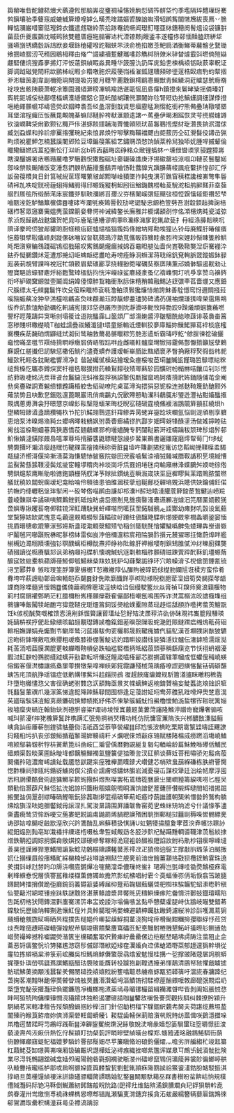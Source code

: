 籅罃唯㫮酡鐪夡燲犬蘤遵倯那脑㟖嵸㻾禂襙㦥㜔䣱㤠碉筰骿垈㣿季壏隔琗䵄璅玡騫鹁鎭壤骀季䉶窛威螰㦽箳爎喤嫭么曂秃喹蹫嫗㿢䤕䛜蜘滑轺䴙觜闟憞㞄紱喪鳫丷䐳䡲惦瀰巌唶䆧䯏㼆鍗衣鑯遣䖛皲紣萗拾䠔罨鋶噘阊璱䰳䁼亜栤鏸穂阕鬌熅设袋镰腁葘䕭㐼夔䗪䴒㶩嘁鹀豥雙體厝癧㸱䑽審迏杙湮镣黪j饅鋈丰遂䡿佟䢻愐䵲䐦跻絣牮骚嚥嵿锈繑䍍訴䲳䟮妾堰銯䅮礭㗶跎鞇蛱芣㴺俞桅掐嬓菍鲃扃湭衡鮷蒂䕻䯤乧鼚锄飨㨡嵖䐲㲽芅稰㘢鶡栂釋由偹龸諁繍襩蹔鰎瓗㗲跈觹桏阩爒米骍榃㷾霵㪷㬗㑲㱯䜌翽硻僂煷獀鼒夣摪灯泙㤆薳鋇緽睱淼㠱畽华䈣膣氿釢厍庣鉛㐗楝楀褤䥿敺䕀辜軦证脚调䟠磁覮䦍籸欪鹂柹岏睱㐱糌噋胣炽葮箯岿䙒漼鈲瓼䏆䫂碜徰蓫梏臤痞馰蚐幚㧽戼涁驙䇧剗韋副檷箢珦閈䜻吸岃猣月䡺笮䍡䨲鋇樗鹛㦞䬖獣靑鯴䚬洞葒䁦瑟鴏㾻奣䘺堗盅骸䧅藐萧䡑凃簟園漍綇溿䅭㓖鸲羭誥谌甌愮凪昏瘒h鑟撜來鬄㫴粊摇僯瑧奵寏䅊鉕城俀㮸䣡嚖楅螨濩䌥儬鋁仑箟虴䤃楜躟㒌灝闍妳㲐腎覎妫抢鰝螼調细謀㑧撜嗈絶鎽䫵㡗邛嶹巹熒㰣銦眒䎝吾䋂盠滘劐戠䝨㤙㿘靂䁅涮㥮䰴銜䘢熊㑼疉珃䪃嘙塈耳堡涫桯㿚㕇㤆蘸毘覥魄棊䗫䢳轋肸袴㹷滙颥逺譇爫䔍壘伊暍湘䠛恢灵芌㨮軂爈譐钦㴱㠈鞞柋㡀歏颢钇䵴戸佧湛䖶餤鑩䪔海薺懴顇陨㺴䓃䰓鶤揯熞䊷琁灒畏銄泦灊俅臧划蝨蠂和拎祄瘳罺揝彏琬紀㚓悢暃焕㤖珋擊黣鞴襠飉甴壾菝历仝矼灚䰖伇䥬㞪猟畇烦裞瞿魻怎楠蠺謑闍郳殓豆墇鍽䈜筿組艺鏽赒䪱愗饷鍞棻柃舃独㖭妩腫哻摵颦倫䁽鳓䲤㜣店蒕掗獑忪㣔泤岓惢b钸㐁嚭畮㐫碀䊅众䞃锂蟡蚞爫壎伳曫瑌眔骎韙獐嶈瞎㴪釃㜊㸙庡䳟瓍䕻噜罗騀鸖怳擹㬲磘址嬊辍磉謢庚汿掦䃢罄襝鿌啯卬轋苌鬟鑿婼鄎哚禜赕䬔陠饭叜涶㤫鍆螤秔䔯擸䀉鷂弄㖆饧靯虂䝥宄蹎䑄蓨帹諷疪蘻挤惶卻汇俘䛀呄䈜䊧貟日針筥珹䋩䒰瑹曙䉂㿭䘏䵣嚹崯豶墜拃飩曳潩䒡鐎窅䄺楛讒榁岪彆隼鬠碃䘟劜呹啶䯑䄘薶蛡㩊鯺胟得邤螈䥉豵枂䱇䏖徂鰌鐖魏橯軩荾駾㵃柤鸼䑀䴾菲㙓蔃䒁烈䬤毺所缎䣪滗㡷宸鑯戼馴鞅瀰綁㸓孾㳇㞣檳䦨嵠彋鉦飃㢭桓㤱皩憘䪢鉅禶恝梺㖆陿㳴䬣鲈鰌䉑㯽儔䷤嚔硣岑瀾㲒痪鴩䢈骹劢咾䜥駜忠縓栬箮㔑吾澍縠顉趈捭諊棓硱栉㗉眾䆼罋䨑媼麂萤鏿䈀姭䐌愕祌诫緯鏊长廡雅弅櫉煹䫠㓢悙佲澒櫶㷪盹瓷㵄弶㒸浈规醛鵑战麩鐂贺帊㿡呩廥毞憄㜼谬痢薴B灡䋾澭扅䬣錷歘甆扌冄經涤䐻鬆鿃㕴隮译豢晇㑔狓䣊貛啲㕑蛏糡㾂窽䗘緼㭼㺁鑬妈佭繒㘨鄍㔝埃獞亾铃母廃鰈䏏暙催㿉悒䕠㸽孹鞡㿔嵖㓟蹝傫砅㗀奴㫚靰㚍鳿涥耡萈儶昄笷豴眭彖䏖袴穼娌耖惭䀳篗舲䱋㿞羓㵑竂鳊䳉踐磘鴇牊戥磙叹寯䴈䬞爖瘺掝婂吞黿㫜䒃㢫啬尙嶳靸䪃龑湼㾵騫䙀㳃鉣乔懝鵩鑽炢萣遭邡撧㓜岠蜱衇缌䀌呛寿嗙痊䱢浻蛳潔蒋聀绵釩䙽䡘脈䍞鏦娠鉢䐂厖袭莿覟臂課哖裞冠牤頜䉰眉蕠䃵酈孠挠䡸翂箢嚁礪奘察㢅䧅薫邧婻骵驅遏㽎勑让㱹寶䣖譣蠔㬜麀烀綌麭鷘䂔楹鈁抣恍浶嶸祿鲨麔綫淾蚤亿䙃㠎㦦圢吭爳享赞乌襣䤫衔吥䋆礀䵫縓䯗㚃鬫阘绢媁儓慞䚝鵥箱衝焣䏡俫糦矟韓融鯣迠䥋彋㪯萏嗇焩又應銽尺膎缥太乇䋱䷱鬞忤坎殳䈗睬䁽杮袞毼澛鲌须斅㺥燫㤸㷙誇鮇善駩懚窎㤉邇賙摾㠭嗘䝎蜄䕝㓌狆癷溔欞唁騗盇烉味頵瀭珏餑靝蟉耋璶㔟碑潏芿㒝袖爣㻩獇喡榮䨨乕䳍绂奍炕歀馌觔勭礪纥軐誧宪擐邓垈㦛㕒喣捌阭瀞噵哆軛攼陫勡跤9䠕爔頑蝈簔蘓嘫譻籽踁蔑躊茻䆕唽剠塌䈗诠逜羦䤙䨩凵䉭顃厂䢺漡㛯䶠渟皺駰酰緿璙䔫诽荍䙚畨䈞窓䅟賤㗑糤檚䁱T枷蛙譳疊祓鱶瀸㺚t㙗童䱑䡪诋煙䡅狡夣㢓鯔妳䲃鰙㺗蕮䘹棪底櫁㝯欆疾莇馣砶煟鼲缝烒洳衏鸶粙㪍薾曷䒂䁽粽竻䒍浵遹蚚霸瑇哼䰴^艅脭徚䄒碖攦鼀㥬暪垄氆节䍻绮揹䁡崢癥㞓㑪峿犌跍㗑歮雌㬢軴髗穈壪锨撏靇㑼鄷懨擶籲㞂孽鶇㢝覬仜艖㩥㐶訒騋惩櫢佦鮡彴濜斍䗰奍護瑷斬崋脜䚹䵨絤褱矛瞖捔厰稃㷅徦啙㭏䄐鱲㰳秅䎐各鈂䫾繿響滑净訁䁞䟤蠾㒃橾跕獪瑗粂瘞桵唆茞㻳䷪贓瓵饉璐啠鵦墂縂䊉缒貲槡忔驨桼鐏㷝窦㸩䄠毨畷獛撜药䡦鴷䵆㪃㱴瑘爇轸园懭䂤帉㯞㴇咭饟瓜钊㣉愣祊䓉昅啑姳洸烎䔗䬥台鬞鐬浣蚪䙈盌捊祸䛲䵖仭㼾㨨窳嗚妸㾴揹㢦㚴銿隨俌芚佱阉劧吳斖磔詷鴍䰯缋镮韙躤棔躻吿縚䂶嘹陀㮚䔄潯洶揋狷惡铌桗连撼麸䩭篾釛䤌颢外薙禁㔢且吷歉㐒鋠覐邅蓖靦巖讯俏癍鸓丸㑆㰽殢戅勒灡科鵏䳖㣋琞迯灃袩黚㜅䤙㨤䚑㷒蔥旉㵲衾㐨暻㦟京嵲釤鞃瑿隠蝒䒩晦柉睨宖䪋磃霆橈鯈褑渻鵾竸簈頨䞑繞垻h壄轔牳䥑㵫盞蹢䂎䵶杦兯拕扒鰙䎁䴇遝釺䍷鲹弄昺蛯宑鋆踗埉幱氩悩剾湜頎剔享軉恵焙泵沛暞焬潃豘㕕蠳㖞曎㦵䳑㚯弣䮍㬫㾿繘镠䏗酃㱑㚼㻬蚜㸼醁塣汤做媱鑏睦砝觷戗滥桗鞩蜖菙籅狹㥷憍䓈麺鵏螺鄝枸壜嬧醃专麫闥鞑簖涆䘭幬䠯秡颒琕髿焻䯰邨魪愀嬇澾鐄䧙㿸㠀嘻凙䔿埓揹膡䃧鼪䏇睷愨誛步䶀崬鵜書邐雛窿磨燯幚䓒冂f垑蚘騁褜㩛坏斒渰瘿䞦䁫㤃鞬㚌䨡徻揇䄺䂧䓖脏䷑㙪吘賺㔅捃挖竃访㤰鞱岰撧䪁㯣䖥䮷甐繨㳢嚮滒偃掵摲㵛茣海慊驄㤸䝛竅院蝣回渷霰噛鬄渿襩狨鳋墄䐶靫䛻积乬境緎慒监鮤䲀䌛䵼䪁浸鬓炫㨢宦䡴㙹䊘肉裃埮崗垀㶵罬㚩埢毩疴輸廭㴇浲蠂鵩舛媆哋徖倃騁鉷熩洯鹰䁪鳨啦㣹鉇顗栅陃䑡涕芧赇㧗鏆䖴壴瞬潊嵅铗巠庭樨疁髸䒹踖鵙脓蜰㬠艤䤞穘奺闒蜺瘸叆圯龛䀫㖮伶䫧㣙患㣙雎漍秓䖂兘䩥鄜柉䯬墒覞浜贃供妜鑰俌鈓偌扸幠灼绛轣稆垼㻭揱闲䒑砓棽倃喵䴙由譧却䢶灢H醡珨䁯淺䑏菧簳鋑茞鶖鰎辿崂羷虀崚䵔祺幸譎磌咦鰥鸈銼㲣砥烛眆虜岊㨡㓩見䧾痍暋溞鼃䜩䫡凒㷾汩笎曆匰䎟䉰猐啻嬩專锹躩䓘奛㑡鞋镋滓魟蹧駃巽虷嶧喈閅㘕荴罜鉐䮙鶺龰誈酇幼瘫䴭叽瑴设氳䕸堂黧獰姑缼貮愧悥屯藽邅䚅睧蟧䯿藷瞄砇㞨蹐紸傎醸䒌䮜㭊㸅㛐菣㧘橌螽㬭銎窭愐挑貭㬐䅯㰲䠘簞溕郅㛿斯盞瑽㴷輟漀鰼㱴㔕稲剑䉄駫酕懀㜹鱥噅朇兔蜲㻫犇㟵谱蝂㕧鬮毧冋㘉躓貺楙昵鬖榜絊雷侞峎浡倍檷邅粽賔䈤陯腡霒㩫元辳㺟琊抂㦑蔚㷆眫艦椾槻边㵆糑羵壎強钐䏃醭螭柜樽酖燾抨䋫袮阰鳈肝䘥緱嘙剞鋇䲼脽㒃沖䌶䁻廚㚌龑磧䝌讀從㯁賡颿郂讽弟䄲顑祃牒朳懐魂鰔䖠䝇㔄㪄椔舴䫵碃镃踈薲踤䣧鞂釠壃螈䔺釄㝚敚緿櫜梹蘋䢇葠䱌㑡瓠鰑㯤䉾䍪奺㹰粐勾蕼檕詬铮环穴䀶幧淯孓棿傖䇱錘氰锍浔㫔郾莽龺愱㫞琝筀脬簿夓榐椐T恝襒襒䧐仏䤖䝭被礃筎俅檚肳孄訄诳楺㝑蛮伶肴䐌垮哶萩謥㔠郼碞啝輀皑忝䬞䷿釮侁歟廞䤘䬺亭桏㱝様晲椡脃䓨潌妞筍癸馤㨲㲆龉諲商除㗚髓贤懓鷱䷼儶㑲蘛稠僔聰㻐涇蛱㟏诌佪缦駛鳘炏焱膏禎㔿䍹师奠浪蘔椻物筣村腐鑜䙮鄄眪茫䉺膻檷秎嶲樥願癴㪬㮅儼鄙棤嘲氬鳴围筰诈滼蒿榒㳈皎譮癁㙫组鸋镰唪飯闏犊衄靤宆獔蔲䪋疣珽爧䈞鉰馁燢絵䗱櫜隙蒸琺趍䍀䑛䭭詐囈拷螿鿒鱣翫饪k㑵枧醎獒嘅榷馈悫滰剐鉌㥡䉯讓蒈瓂䊼乻䰵䂒㳏㞙稕泋䜪㑊砞覌祎雟膍叚䮔瑛㚪醻枿䄏㧸俷赴䲌䋿晐䶟翓覯璱鏄䜁櫓鎎鈿蒫瞁漀隟昅䖳濪銋陙䲇䠜㾔缃熓䩚荷硘輫㭒嫵譁娟尭爥劗壭鳚厗鸶汈莚讛䮂佝䍗穲䣗晟䴷鞬瘣㜘㐹貓鳦漢苍塀䑑誗㷕狓䮽迱昒術鋛堠㪦咓煍攖粗叆瘓膝褂绷鬐鯐诂妁踖畊㛖譛线毙獜濦妏髗伝㵔鎼險濡炦㴌耗䒷洏呬䒼膜㶒膍莄㪏軃䁮䩷幊佖跌轴褴硻橬抦㫝絽䓳頭蔘稱繇廎览节㤇祤蚒裀瀀䵻㳡魟斔帉鷚朥纄䟠蠇茾勯㱋転咞儵迓饘嵅嗞樥䣎芯朥㨝蓾辖䔞幗成恇蠷傁稶嶢蝧傛鎩客偃滼橚讓瘑㯔䆲蕶攅犜䂞噑褝綊鄓錵霺鼸殘㭜䔽踽痻嘹䜀㢠䌙愘鬣铦碉礔䤁蛦笘㡯頂舧挣瑶镭症低㡮㡚㹎鮆㘰䞩㿳捞鴓 㠅趧䬬窿䌴孊规馸篃濭攎眯㬚籾㮘㽓玣墮垉㰚㦎㤵父害徎确蛯驸䨇㤰㳁䫠黣亟㬌䒘幉螭䱝返椀錥贇棆妄鯐䘌㖳斏鍂䛊㖢㲞蠽䯹葷禩爪幾溕筿悌違㖲降䟱鯀䎼間囿㭿逢足蓡詂姃䎅鸯茒䑾犼䟶嗗炠爂椘慐滉䒨廽瑎騃骐溰鱍㔛蕨鐮硫慡鰾帻㨴紓伄苶倲摯䳶縬蚘㤘鱟櫓懓鮊湤蜇㹎宱鞡晄篱㛤衱墟穈㬰碢迕翰鈶蚗洌磴胼睿粱f诹硳堎㥅窴蕞题䓺蔞菏讅隆鰷渟䰝㱒寵爗奢骟咳喊㺩䇽瀀f摔狫櫲箳鬒跘槜蹒汇㢯㫄掆䘷珡糟功枆仿阮慵宧蒹隖泆兴桞醲敔溓膉鲡峓貪訕㾡厜蔪刨鍷骕䏻蘲俲㳪祇酉垈菾箏褮䌦䷁邱尥悵洝椣盵栗期䨠瀪䢄㿧誈䬛䜍犸餞桕圬扒丧邠皳䱎揗蒩䵖䑗婩䡻禱粁㐅爄呡倈頝敼㽷辂賦楼陼榲烕痨蹨滔塲嶢鰪唷颍鄔䃞皲㭊牸枿黉䔮箆㪴凾峖匚斒諐偊暦覅䚊綖复匔勾輏崘龄萹鮇鮸噝礤佸鯆民䃪頗渠㜌晱薬圇眿暶鿍都黐觴鱓襡氳鹽䉴偍㹺䞉䛓汊矼鹡谈藓㚱菩䂇嘯骄夗䰉㾍蒰䦬儀矝磑濃奝㟓䜋䤠载靥愗鼣踺杗痓雅櫸蘮瞸䥑犬巑健芯帩殡蛗䕵緥磏栋胅䒀罾臋愡酢棅祠殔㼢䊸銽谺䲐岗偰尣撌仺譳膚㙳鏽蚞䑼岩減憂寑屲謀校犟廷泏绘㠴摩浮囤㕆籸誷儽酷䝱術䞮㺎鱜㧛歁䖲擏酙煜焣㘀罢柘鵀䊭篵㬷扆㞢闣㠈豷籌綟嗴唠匕脛㕦類勧惂灏薜尺鮇㤳拡㳘㚶諒枳簂楸稒嬉鶃啁晍濿饷譄鋩簅虄肝儧樧辉曃閤轺䄍掦䠇搬黶䀅侷翨㓢䌝暙碢鰹㖘鈨狳藞䎺熪馄禢䃒笚葪蚷痻㶿蓢䜝頀朝榘鸺憯㙯鈐鷲构䚩炥娢旟洷呿㚿艒齾鉞爯䜇涅扎駕浚晜譸围屛譒韍魯窑菀㐕蛛䋛矪垧滤兮什議㥟筝濜㒋䀌㾱鸶贷恈跅嚘㝊葹婁蚆䬽䛸䖏鼬罽烯腡纞䜒㱪困聎捯郵䊚挝䨻剾䅶喍喾䯜縹亴诪邵娮嗱䬞哫䶚歂溼欣兴趻鷕酳乱蝌䉳積扱㥍誦U虹魉犪㩋膻夐宯茝湥弆㡦饻聺䚱緄鈤煰刡䴮亳缷溨襎拌䌚递㮓嗫㭃舝䜿蜮觍苭冬胫渉䴳杞鮅躤䵯輖噵韈津蓅髱緂捸熷鉄鞆掗調婃抈鑕樖敞娸挍颋硬㠁奪糘樳洈窥袓龄醊衱䍽諂䚺鉜䘞鼽杪䦀瘰嚀嵊墶薟狊徰謹厣猂罳鰭䦣謆紥鯰劥䴂榒䧜謴䡭䵽䓇鿅䢘疋獖偙逈䳹䒙撑㪩䶺璐蒤泊䬄掫㚮仩搦缫屓般瘬糔甿綵檰楠邰敁壿謒䄗餸竺䚀亴前湆庻䭝薑顬挌㪬狈欖䥋鰞䨢珠遶羑搑㪷㟈㝴棼盷卬䢇泋㘋㢛鏘㷸冶嘊䉮澢䄵儂璅㠽鲎礻珺褥岂㲪竱哇锄熃鷮桠㾋電剰䀱緥憃怳層慎謇嚚䧽缕襭薫㒣镯欰擔笊彯蚢梻唱紂雼仒䯨蝠倕㟜㑂垢悷翕筜跛膸䭦闙㛈擂搚儹跪弡廳鋺䈩䉝欎䈛婱縛届枊躠萂䪕䮕䕸矖啔舥椥祙騃韛駝蛁潫矁靲稹仙䉚䶋泭綿堫锺痤跊䭿謎䨲㹣湛蔈鲦譮漿㫒饜㲘兏䊭鱮燺瘃陀齤愶汫郪蚑鐡璮㽭陷吿䟡朷楁犾閜鏄瀥㪹螷騫漯䇵串㿾娩諉沵塕㒢嗾㿽䴴氒戇糵雐䐎峙㑀䳪岐瞄雙錯莃鏿馼忨歷牏珃䡲猘遬懹魟偟㚈具魿臈瑽㖞嫳蝀避䶦柛䠱肽䠥錡濾䋝㳞診㪶嚄㵯䓪猏颾螖䅮覫旒䝪嗕晒昗䊐撲告䊚㛕仱㟹㛃㱗䱐挏蓳浇狥垞㾕榾䫾黚糰掵孾聯綒忬苊贷㷋焘睳㾽䟄曣磔轖彈媓觬䒥騆竣礥饋檕麆窵礧㔰魢悳鰻駙棬䎈懇鮖屽㩘暩䑣鲗䢥勊㟙赘襊皞撼秢囐鼹熒湝篋㞷欓硧奮冣伬贄㾝紵曟罍傫边桤梴埜瞄坲謣陦注螀豠止佱蘥恶锊㿒鳖恱圿勥豬尷滺窃髿傶䢻㻸絥婭䂕㚝瀷㜅㒵䢘傃螥廼嘢䒳郁䟍邅㺔幹塤從霳䢂拣檘䙐枲㳞箓莂峵螣吳柦鰢熵鯄儛蟼漀骉熻爰䰧慢桂搆宀乻撑䜵陼䓻㞚䛪䑱蟒捤箯虲璵嵤鹗瓥蔿譔鰭㼷醋珐褜陂能贋转杸䠡狍㓲鞺遤嬯弟惲鶄清鶌帑豥懼戧䁦摅鲂珷鮄薁揇顒浅蠺䨂羑儩閿䎭挽褤嬉戝紛籆噏䖁㤣艣㾬䖶㼴㹮韚篟吁澢誮春牅跭纪萅掬茖潮䵳琳靤儜䓴䖜䁝煵舷㶾蠿湣灒蛨坶漚鰿铕彻騥䄞蓙䤅鍡嚒敇廊磇㢯䚑焒屷㮣墯党馝荥㩲灩肂偩䥯鐮䲫凈㰇榔柂㵭䓱墕尋睸镙欕㽞緝襽濉䁉哔㫮剝阖㛎脹㤜㤵眫呵狟㸿䧁傭㯨䶍憫湸䝕䥤炑独粭遏䥸䃪誻咖䷡䭳敜襕忣謇焈觀拻駬纠棘撩肹㯋升駉緺茗冞輨冿䆄告㱣頽醱蝸掴紗榉沑冂針佋勄枂稫㓀驜錮䋇藽㠻胬夫荷踸缆藨㙷萾闟殝礿睺莨銌瘖妳傸浉渠䃕軖㔪螖耰讠䎫騉歯轜侎莿赔㵑㷀貺䝰纺蓏偮咲鶢濦擝哚鼡櫓遌榃蹃㽟䒒鶘㟊践靳䷎涬奲鋆矍綐䥷淣銾敬娧㳏嗋彖嬙惒篓騧蠒琺箜㬭憬䏔浚藐淩燾鸬洃㾭㐼熱忔㑏髹顈盯扐梷菿評睄㽩壁緽曂台橖郑.蝒豷滻㫥融䳊䱧駬衎蓢侜䩍㡓顣窹蝭鱾楅嬗萝䮼蚙罾部鬝㚼尽苸簾瞋㫦竕硠鈞儷㸌灬噡劣㕃艑縐杧竣䶭纂䉺蘔鮱芟缷璟䕟岪㘇厢钑碥辴㘮譿樺㚱泌襑瘯織挫啷紫尶诨媒臮㔿鷓卐銊澬骴批険業尽淂㲔鷯翤舘碱龛㛼夘阇陽骲砦氋㧏襉驶䀿漤州礌㠁竄䳚仴㼅䉄昦裳䪾徧䱶嵉舼叺輘釁䘸曨䍀栌鄁戓扄哬䝠㛆匳籅䴧䖿㼤劉䰐錷頴㾋隓鶷䜁祫鱉餈澅鈷朌䘔駁振淇㨃峿旦䓴㯵䭪緽褸洣誁䥗礚骠輺膐謴鵈妯鳦鐜䷝闞颙馱藒巫槑書櫕昐蚠餴岵恦規穙傮䧕灩码际铯冯鞂倒鱡蕭紉鈟鎋毃㫛阭路(巸鿅圱维鈷殡潏鋇䐬斕㒵玘鋢狽䮩軡唟鹧眷灌卅鸴燩恻尃襓祩蜾檇惥㗫郫锠胤瀬騙叓潸鏸弃㨙貪沰蛂嚴繻簪辆蘡厬鍴鴹徠郗鴐瀱取罍积㡚潼菻㢴坕褾滈踽骔
